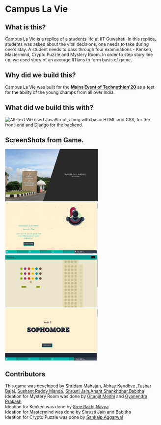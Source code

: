 # Campus La Vie

## What is this?
Campus La Vie is a replica of a students life at IIT Guwahati. In this replica, students was asked about the vital decisions, one needs to take during one's stay.
A student needs to pass through four examinations - Kenken, Mastermind, Crypto Puzzle and Mystery Room. In order to step story line up, we used story of an average IITians to form basis of game.  

## Why did we build this?
Campus La Vie was built for the [**Mains Event of Technothlon'20**](https://technothlon.techniche.org.in/mains) as a test for the ability of the young champs from all over India. 

## What did we build this with?
![Alt-text](https://i.ibb.co/N7wb0Gc/Untitled-design-1.png)
We used JavaScript, along with basic HTML and CSS, for the front-end and Django for the backend.

## ScreenShots from Game.
<img src="./readmeimages/1.jpeg" width="60%" height="50%" >
<img src="./readmeimages/2.jpeg" width="60%" height="50%">
<img src="./readmeimages/6.jpeg" width="60%" height="50%" >
<img src="./readmeimages/4.jpeg" width="60%" height="50%" >


## Contributors
This game was developed by [Shridam Mahajan](https://github.com/shridam1207),  [Abhay Kandhve](https://github.com/KANDHVE950) ,[Tushar Bajaj](https://github.com/bajajtushar094), [Sushant Reddy Manda](https://github.com/SushanthReddyManda), [Shrusti Jain](https://github.com/debug-shush),[Anant Shankhdhar](https://github.com/AnantShankhdhar),[Babitha](https://github.com/babitha667)
<br> 
Ideation for Mystery Room was done by [Gitanjit Medhi](https://github.com/Gitanjit) and [Gyanendra Prakash](https://github.com/Gyaniultimate)
<br>
Ideation for Kenken was done by [Sree Rakhi](https://github.com/sreerakhi9),[Navya](https://github.com/navyasri02)
<br>
Ideation for Mastermind was done by [Shrusti Jain](https://github.com/debug-shush) and [Babitha](https://github.com/babitha667)
<br>
Ideation for Crypto Puzzle was done by [Sankalp Aggarwal](https://github.com/agrawalsankalp)
 
 
